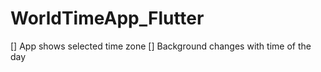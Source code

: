 # WorldTimeApp_Flutter
 [] App shows selected time zone
 [] Background changes with time of the day
